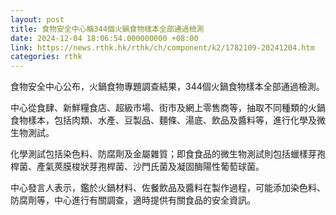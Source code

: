 ```yaml
---
layout: post
title: 食物安全中心稱344個火鍋食物樣本全部通過檢測
date: 2024-12-04 18:06:54.000000000 +08:00
link: https://news.rthk.hk/rthk/ch/component/k2/1782109-20241204.htm
categories: rthk
---
```


食物安全中心公布，火鍋食物專題調查結果，344個火鍋食物樣本全部通過檢測。

中心從食肆、新鮮糧食店、超級市場、街市及網上零售商等，抽取不同種類的火鍋食物樣本，包括肉類、水產、豆製品、麵條、湯底、飲品及醬料等，進行化學及微生物測試。

化學測試包括染色料、防腐劑及金屬雜質；即食食品的微生物測試則包括蠟樣芽孢桿菌、產氣莢膜梭狀芽孢桿菌、沙門氏菌及凝固酶陽性葡萄球菌。

中心發言人表示，鑑於火鍋材料、佐餐飲品及醬料在製作過程，可能添加染色料、防腐劑等，中心進行有關調查，適時提供有關食品的安全資訊。
